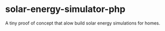 # solar-energy-simulator-php
A tiny proof of concept that alow build solar energy simulations for homes. 

